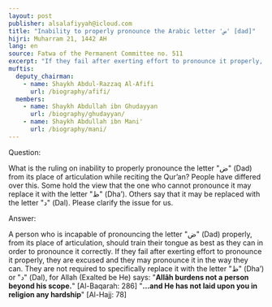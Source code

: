 ```yaml
---
layout: post
publisher: alsalafiyyah@icloud.com
title: "Inability to properly pronounce the Arabic letter 'ض' [dad]"
hijri: Muharram 21, 1442 AH
lang: en
source: Fatwa of the Permanent Committee no. 511
excerpt: "If they fail after exerting effort to pronounce it properly, they are excused and they may pronounce it in the way they can. "
muftis:
  deputy_chairman:
    - name: Shaykh Abdul-Razzaq Al-Afifi
      url: /biography/afifi/
  members: 
    - name: Shaykh Abdullah ibn Ghudayyan
      url: /biography/ghudayyan/
    - name: Shaykh Abdullah ibn Mani'
      url: /biography/mani/
---
```


Question:

What is the ruling on inability to properly pronounce the letter "ض" (Dad) from its place of articulation while reciting the Qur’an? People have differed over this. Some hold the view that the one who cannot pronounce it may replace it with the letter "ظ" (Dha’). Others say that it may be replaced with the letter "د" (Dal). Please clarify the issue for us. 

Answer:

A person who is incapable of pronouncing the letter "ض" (Dad) properly, from its place of articulation, should train their tongue as best as they can in order to pronounce it correctly. If they fail after exerting effort to pronounce it properly, they are excused and they may pronounce it in the way they can. They are not required to specifically replace it with the letter "ظ" (Dha’) or "د" (Dal), for Allah (Exalted be He) says: "**Allâh burdens not a person beyond his scope.**" [Al-Baqarah: 286] "**...and He has not laid upon you in religion any hardship**" [Al-Hajj: 78]
